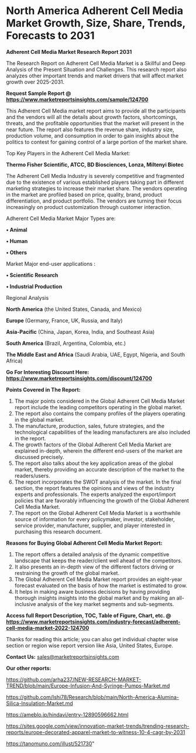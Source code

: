 # North America Adherent Cell Media Market Growth, Size, Share, Trends, Forecasts to 2031

<strong>Adherent Cell Media Market Research Report 2031</strong>

The Research Report on Adherent Cell Media Market is a Skillful and Deep Analysis of the Present Situation and Challenges. This research report also analyzes other important trends and market drivers that will affect market growth over 2025-2031.

<strong>Request Sample Report @ <a href=https://www.marketreportsinsights.com/sample/124700>https://www.marketreportsinsights.com/sample/124700</a></strong>

This Adherent Cell Media market report aims to provide all the participants and the vendors will all the details about growth factors, shortcomings, threats, and the profitable opportunities that the market will present in the near future. The report also features the revenue share, industry size, production volume, and consumption in order to gain insights about the politics to contest for gaining control of a large portion of the market share.

Top Key Players in the Adherent Cell Media Market:

<strong>Thermo Fisher Scientific, ATCC, BD Biosciences, Lonza, Miltenyi Biotec</strong>

The Adherent Cell Media Industry is severely competitive and fragmented due to the existence of various established players taking part in different marketing strategies to increase their market share. The vendors operating in the market are profiled based on price, quality, brand, product differentiation, and product portfolio. The vendors are turning their focus increasingly on product customization through customer interaction.

Adherent Cell Media Market Major Types are:

<strong>• Animal

• Human

• Others</strong>

Market Major end-user applications :

<strong>• Scientific Research

• Industrial Production</strong>

Regional Analysis

</u><strong><b>North America</b></strong> (the United States, Canada, and Mexico)

<strong><b>Europe </b></strong>(Germany, France, UK, Russia, and Italy)

<strong><b>Asia-Pacific</b></strong> (China, Japan, Korea, India, and Southeast Asia)

<strong><b>South America</b></strong> (Brazil, Argentina, Colombia, etc.)

<strong><b>The Middle East and Africa</b></strong> (Saudi Arabia, UAE, Egypt, Nigeria, and South Africa)

<strong>Go For Interesting Discount Here: <a href=https://www.marketreportsinsights.com/discount/124700>https://www.marketreportsinsights.com/discount/124700</a></strong>

<strong>Points Covered in The Report:</strong>
<ol>
  <li>The major points considered in the Global Adherent Cell Media Market report include the leading competitors operating in the global market.</li>
  <li>The report also contains the company profiles of the players operating in the global market.</li>
  <li>The manufacture, production, sales, future strategies, and the technological capabilities of the leading manufacturers are also included in the report.</li>
  <li>The growth factors of the Global Adherent Cell Media Market are explained in-depth, wherein the different end-users of the market are discussed precisely.</li>
  <li>The report also talks about the key application areas of the global market, thereby providing an accurate description of the market to the readers/users.</li>
  <li>The report incorporates the SWOT analysis of the market. In the final section, the report features the opinions and views of the industry experts and professionals. The experts analyzed the export/import policies that are favorably influencing the growth of the Global Adherent Cell Media Market.</li>
  <li>The report on the Global Adherent Cell Media Market is a worthwhile source of information for every policymaker, investor, stakeholder, service provider, manufacturer, supplier, and player interested in purchasing this research document.</li>
</ol>
<strong>Reasons for Buying Global Adherent Cell Media Market Report:</strong>

<ol>
  <li>The report offers a detailed analysis of the dynamic competitive landscape that keeps the reader/client well ahead of the competitors.</li>
  <li>It also presents an in-depth view of the different factors driving or restraining the growth of the global market.</li>
  <li>The Global Adherent Cell Media Market report provides an eight-year forecast evaluated on the basis of how the market is estimated to grow.</li>
  <li>It helps in making aware business decisions by having providing thorough insights insights into the global market and by making an all-inclusive analysis of the key market segments and sub-segments.</li>
</ol>
<strong>Access full Report Description, TOC, Table of Figure, Chart, etc. @ <a href=https://www.marketreportsinsights.com/industry-forecast/adherent-cell-media-market-2022-124700>https://www.marketreportsinsights.com/industry-forecast/adherent-cell-media-market-2022-124700</a></strong>


Thanks for reading this article; you can also get individual chapter wise section or region wise report version like Asia, United States, Europe.

<strong>Contact Us:</strong>
sales@marketreportsinsights.com

<strong>Our other reports:</strong>

<a href=https://github.com/arha237/NEW-RESEARCH-MARKET-TREND/blob/main/Europe-Infusion-And-Syringe-Pumps-Market.md>https://github.com/arha237/NEW-RESEARCH-MARKET-TREND/blob/main/Europe-Infusion-And-Syringe-Pumps-Market.md</a>

<a href=https://github.com/Ishi78/Research/blob/main/North-America-Alumina-Silica-Insulation-Market.md>https://github.com/Ishi78/Research/blob/main/North-America-Alumina-Silica-Insulation-Market.md</a>

<a href=https://ameblo.jp/hindavi/entry-12890596662.html>https://ameblo.jp/hindavi/entry-12890596662.html</a>

<a href=https://sites.google.com/view/innovation-market-trends/trending-research-reports/europe-decorated-apparel-market-to-witness-10-4-cagr-by-2031>https://sites.google.com/view/innovation-market-trends/trending-research-reports/europe-decorated-apparel-market-to-witness-10-4-cagr-by-2031</a>

<a href=https://tanomuno.com/illust/521730>https://tanomuno.com/illust/521730</a>"
